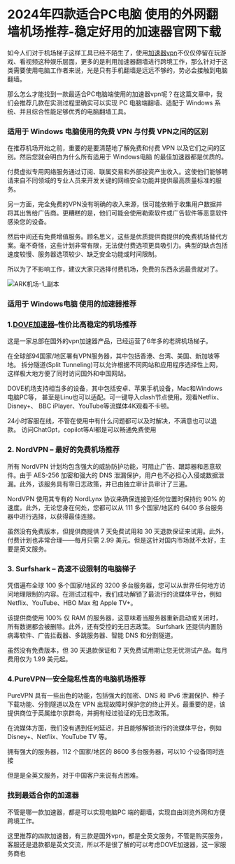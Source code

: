 # 2024年四款适合PC电脑 使用的外网翻墙机场推荐-稳定好用的加速器官网下载

如今人们对于机场梯子这样工具已经不陌生了，使用[加速器vpn](https://lemontalking.info/archives/2316)不仅仅停留在玩游戏、看视频这种娱乐层面，更多的是利用加速器翻墙进行跨境工作，那么针对于这类需要使用电脑工作者来说，光是只有手机翻墙是远远不够的，势必会接触到电脑翻墙。

那么怎么才能找到一款最适合PC电脑端使用的加速器vpn呢？在这篇文章中，我们会推荐几款在实测过程里确实可以实现 PC 电脑端翻墙、适配于 Windows 系统、并且综合性能足够优秀的电脑翻墙工具。

### 适用于 Windows 电脑使用的免费 VPN 与付费 VPN之间的区别

在推荐机场开始之前，重要的是要清楚地了解免费和付费 VPN 以及它们之间的区别。然后您就会明白为什么所有适用于 Windows电脑 的最佳加速器都是优质的。

付费虚拟专用网络服务通过订阅、联属交易和外部投资产生收入。这使他们能够聘请来自不同领域的专业人员来开发关键的网络安全功能并提供最高质量标准的服务。

另一方面，完全免费的VPN没有明确的收入来源，很可能依赖于收集用户数据并将其出售给广告商。更糟糕的是，他们可能会使用勒索软件或广告软件等恶意软件感染您的设备。

然后中间还有免费增值服务。顾名思义，这些是优质提供商提供的免费机场替代方案。毫不奇怪，这些计划非常有限，无法使付费选项更具吸引力。典型的缺点包括速度较慢、服务器选项较少、缺乏安全功能或时间限制。

所以为了不影响工作，建议大家只选择付费机场，免费的东西永远最贵就对了。

![ARK机场-1_副本](https://github.com/user-attachments/assets/5b228150-bfad-44eb-9b15-2d99a5d2a13d)

### 适用于 Windows电脑 使用的加速器推荐

 ### 1.[DOVE加速器](https://dove8.cc/a.php?alavBTtF8UB)–性价比高稳定的机场推荐
 
这是一家总部在国外的vpn加速器产品，已经运营了6年多的老牌机场梯子。

在全球部94国家/地区署有VPN服务器，其中包括香港、台湾、美国、新加坡等地。
拆分隧道(Split Tunneling)可以允许根据不同网站和应用程序选择性上网，
这样极大地方便了同时访问国外和中国网站。

DOVE机场支持相当多的设备，其中包括安卓、苹果手机设备，Mac和Windows电脑PC等，
甚至是Linu也可以适配。可一键导入clash节点使用。观看Netflix、Disney+、
BBC iPlayer、YouTube等流媒体4K观看不卡顿。

24小时客服在线，不管在使用中有什么问题都可以及时解决，不满意也可以退款。
访问ChatGpt，copilot等AI都是可以畅通免费使用

### 2. NordVPN – 最好的免费机场推荐

所有 NordVPN 计划均包含强大的威胁防护功能，可阻止广告、跟踪器和恶意软件。由于 AES-256 加密和强大的 DNS 泄漏保护，用户也不必担心入侵或数据泄漏。此外，该服务具有零日志政策，并已由独立审计员审计了三遍。

 NordVPN 使用其专有的 NordLynx 协议来确保连接到任何位置时保持约 90% 的速度。此外，无论您身在何处，您都可以从 111 多个国家/地区的 6400 多台服务器中进行选择，以获得最佳连接。

虽然没有免费版本，但提供商提供 7 天免费试用和 30 天退款保证来试用。此外，付费计划也非常合理——每月只需 2.99 美元。但是这针对国内市场就不太好，主要是英文服务。

### 3. Surfshark – 高速不设限制的电脑梯子

凭借遍布全球 100 多个国家/地区的 3200 多台服务器，您可以从世界任何地方访问地理限制的内容。在测试过程中，我们成功解锁了最流行的流媒体平台，例如 Netflix、YouTube、HBO Max 和 Apple TV+。

该提供商使用 100% 仅 RAM 的服务器，这意味着当服务器重新启动或关闭时，所有数据都会被删除。此外，还有受控的无日志政策。 Surfshark 还提供内置防病毒软件、广告拦截器、多跳服务器、智能 DNS 和分割隧道。

虽然没有免费版本，但 30 天退款保证和 7 天免费试用期让您无忧测试产品。每月费用仅为 1.99 美元起。

### 4.PureVPN—安全隐私性高的电脑机场推荐

PureVPN 具有一些出色的功能，包括强大的加密、DNS 和 IPv6 泄漏保护、种子下载功能、分割隧道以及在 VPN 出现故障时保护您的终止开关。最重要的是，该提供商位于英属维尔京群岛，并拥有经过验证的无日志政策。

在流媒体方面，我们没有遇到任何延迟，并且能够解锁流行的流媒体平台，例如 Disney+、Netflix、YouTube TV 等。

拥有强大的服务器，112 个国家/地区的 8600 多台服务器，可以10 个设备同时连接

但是是全英文服务，对于中国客户来说有点困难。

### 找到最适合你的加速器

不管是哪一款加速器，都是可以实现电脑PC 端的翻墙，实现自由浏览外网和方便跨境工作。

这里推荐的四款加速器，有三款是国外vpn，都是全英文服务，不管是购买服务，客服还是退款都是英文交流，所以不是很了解的可以考虑DOVE加速器，这一家服务商也
